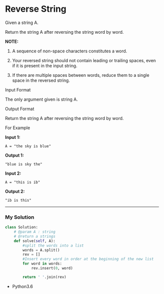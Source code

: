 # Reverse String

Given a string A.

Return the string A after reversing the string word by word.

**NOTE:**

1. A sequence of non-space characters constitutes a word.

2. Your reversed string should not contain leading or trailing spaces, even if it is present in the input string.

3. If there are multiple spaces between words, reduce them to a single space in the reversed string.



Input Format

The only argument given is string A.

Output Format

Return the string A after reversing the string word by word.

For Example

**Input 1:**

    A = "the sky is blue"

**Output 1:**

    "blue is sky the"

**Input 2:**

    A = "this is ib"

**Output 2:**

    "ib is this"

---

### My Solution

```python
class Solution:
    # @param A : string
    # @return a strings
    def solve(self, A):
        #split the words into a list
        words = A.split()
        rev = []
        #Insert every word in order at the beginning of the new list
        for word in words:
            rev.insert(0, word)

        return ' '.join(rev)

```
* Python3.6